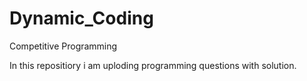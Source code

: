 # Dynamic_Coding
Competitive Programming

In this repositiory i am uploding programming questions with solution.  
